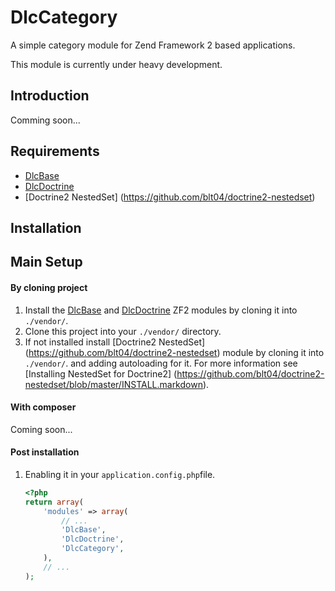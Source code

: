 DlcCategory
===================
A simple category module for Zend Framework 2 based applications.

This module is currently under heavy development.

## Introduction

Comming soon...

Requirements
------------
* [DlcBase](https://github.com/dlabas/DlcBase)
* [DlcDoctrine](https://github.com/dlabas/DlcDoctrine)
* [Doctrine2 NestedSet] (https://github.com/blt04/doctrine2-nestedset)

Installation
------------

## Main Setup

#### By cloning project

1. Install the [DlcBase](https://github.com/dlabas/DlcBase) and [DlcDoctrine](https://github.com/dlabas/DlcDoctrine) ZF2 modules
   by cloning it into `./vendor/`.
2. Clone this project into your `./vendor/` directory.
3. If not installed install [Doctrine2 NestedSet] (https://github.com/blt04/doctrine2-nestedset) module
   by cloning it into `./vendor/`. and adding autoloading for it. For more information see [Installing NestedSet for Doctrine2] (https://github.com/blt04/doctrine2-nestedset/blob/master/INSTALL.markdown).

#### With composer

Coming soon...

#### Post installation

1. Enabling it in your `application.config.php`file.

    ```php
    <?php
    return array(
        'modules' => array(
            // ...
            'DlcBase',
            'DlcDoctrine',
            'DlcCategory',
        ),
        // ...
    );


